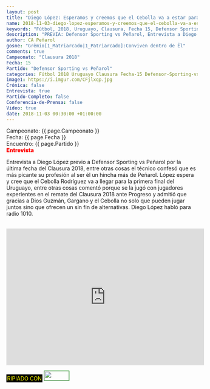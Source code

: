 ```yaml
---
layout: post
title: "Diego López: Esperamos y creemos que el Cebolla va a estar para la primera final"
name: 2018-11-03-diego-lopez-esperamos-y-creemos-que-el-cebolla-va-a-estar-para-la-primera-final.markdown
keywords: "Fútbol, 2018, Uruguayo, Clausura, Fecha 15, Defensor Sporting vs Peñarol, Previa, Entrevista, Diego López, video YouTube"
description: "PREVIA: Defensor Sporting vs Peñarol, Entrevista a Diego López confirma que el Cebolla llega para la primera final del Uruguayo"
author: CA Peñarol
gosne: "Grêmio[1_Matriarcado|1_Patriarcado]:Conviven dentro de Êl"
comments: true
Campeonato: "Clausura 2018"
Fecha: 15
Partido: "Defensor Sporting vs Peñarol"
categories: Fútbol 2018 Uruguayo Clausura Fecha-15 Defensor-Sporting-vs-Peñarol Previa Entrevistas
image1: https://i.imgur.com/CFjlxqp.jpg
Crónica: false
Entrevista: true
Partido-Completo: false
Conferencia-de-Prensa: false
Video: true
date: 2018-11-03 00:30:00 +01:00:00
---
```


Campeonato: <span>{{ page.Campeonato }}</span><br>
Fecha: <span>{{ page.Fecha }}</span><br>
Encuentro: <span>{{ page.Partido }}</span><br>
<span style="color:red;font-weight:900">Entrevista</span>

Entrevista a Diego López previo a Defensor Sporting vs Peñarol por la última fecha del Clausura 2018, entre otras cosas el técnico confesó que es más picante su profesión al ser él un hincha más de Peñarol. López espera y cree que el Cebolla Rodríguez va a llegar para la primera final del Uruguayo, entre otras cosas comentó porque se la jugó con jugadores experientes en el remate del Clausura 2018 ante Progreso y admitió que gracias a Dios Guzmán, Gargano y el Cebolla no solo que pueden jugar juntos sino que ofrecen un sin fin de alternativas. Diego López habló para radio 1010.



<br>

<iframe width="521" height="360" src="https://www.youtube.com/embed/On6veVDVPRw" frameborder="0" allow="accelerometer; autoplay; encrypted-media; gyroscope; picture-in-picture" allowfullscreen></iframe>

<br>

<span style="color:yellow;background:black;padding:2px;">RIPIADO CON</span> <a href="http://ffmpeg.org"><img src="{{ site.url }}/images/ffmpeg.png" width="65px" height="25px" style="border:1px solid green;"></a>
